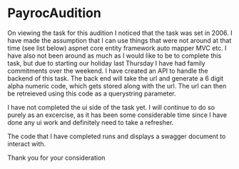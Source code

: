 # PayrocAudition

On viewing the task for this audition I noticed that the task was set in 2006.
I have made the assumption that I can use things that were not around at that time (see list below)
      aspnet core
      entity framework
      auto mapper
      MVC etc.
I have also not been around as much as I would like to be to complete this task, but due to starting our holiday last Thursday
I have had family commitments over the weekend.
I have created an API to handle the backend of this task.
The back end will take the url and generate a 6 digit alpha numeric code, which gets stored along with the url.
The url can then be retreieved using this code as a querystring parameter.

I have not completed the ui side of the task yet.  I will continue to do so purely as an excercise, as it has been some considerable time
since I have done any ui work and definitely need to take a refresher.

The code that I have completed runs and displays a swagger document to interact with.

Thank you for your consideration
